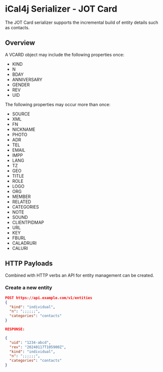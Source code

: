 # iCal4j Serializer - JOT Card


The JOT Card serializer supports the incremental build of entity details such as contacts.

## Overview

A VCARD object may include the following properties once:

* KIND
* N
* BDAY
* ANNIVERSARY
* GENDER
* REV
* UID


The following properties may occur more than once:

* SOURCE
* XML
* FN
* NICKNAME
* PHOTO
* ADR
* TEL
* EMAIL
* IMPP
* LANG
* TZ
* GEO
* TITLE
* ROLE
* LOGO
* ORG
* MEMBER
* RELATED
* CATEGORIES
* NOTE
* SOUND
* CLIENTPIDMAP
* URL
* KEY
* FBURL
* CALADRURI
* CALURI

## HTTP Payloads

Combined with HTTP verbs an API for entity management can be created.

### Create a new entity

```json
POST https://api.example.com/v1/entities
{
  "kind": "individual",
  "n": ";;;;;;",
  "categories": "contacts"
}

RESPONSE:

{
  "uid": "1234-abcd",
  "rev": "20240117T105900Z",
  "kind": "individual",
  "n": ";;;;;;",
  "categories": "contacts"
}
```
